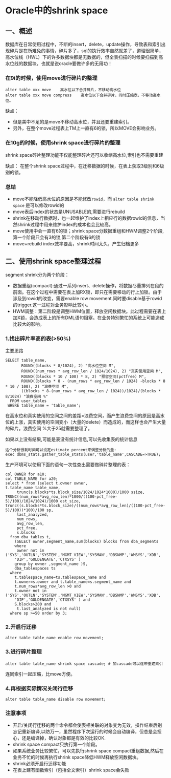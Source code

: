 <!-- toc -->

# Oracle中的shrink space

## 一、概述
数据库在日常使用过程中，不断的insert，delete，update操作，导致表和索引出现碎片是在所难免的事情，碎片多了，sql的执行效率自然就差了，道理很简单，高水位线（HWL）下的许多数据块都是无数据的，但全表扫描的时候要扫描到高水位线的数据块，也就是说oracle要做许多的无用功！

### 在9i的时候，使用move进行碎片的整理
```
alter table xxx move    高水位以下合并碎片，不移动高水位
alter table xxx move compress    高水位以下合并碎片，同时压缩表，不移动高水位。
```

缺点：
- 但是美中不足的是move不移动高水位，并且还要重建索引。
- 另外，在整个move过程表上TM上一直有6的锁，所以MOVE会影响业务。

### 在10g的时候，使用shrink space进行碎片的整理
shrink space碎片整理功能不仅能整理碎片还可以收缩高水位,索引也不需要重建

缺点：
在整个shrink space过程中，在迁移数据的时候，在表上获取3级别和6级别的锁。

### 总结
- move不能降低高水位的原因是不能修改`rowid`，而 `alter table shrink space` 是可以修改rowid的
- move表后index的状态是UNUSABLE的,需要进行rebuild
- shrink在移动行数据时，也一起维护了index上相应行的数据rowid的信息，当然shrink过程中用来维护index的成本也会比较高。
- move使用中会一直有6的锁；shrink space分数据重组和HWM调整2个阶段,第一个阶段只会有3的锁,第二个阶段有6的锁
- move+rebuild index效率要高，shrink时间太久，产生归档更多

## 二、使用shrink space整理过程
segment shrink分为两个阶段：
- 数据重组(compact):通过一系列insert、delete操作，将数据尽量排列在段的前面。在这个过程中需要在表上加RX锁，即只在需要移动的行上加锁。由于涉及到rowid的改变，需要enable row movement.同时要disable基于rowid的trigger.这一过程对业务影响比较小。
- HWM调整：第二阶段是调整HWM位置，释放空闲数据块。此过程需要在表上加X锁，会造成表上的所有DML语句阻塞。在业务特别繁忙的系统上可能造成比较大的影响。


### 1.找出碎片率高的表(>50%)

主要思路
```
SELECT table_name,
       ROUND((blocks * 8/1024), 2) "高水位空间 M",
       ROUND((num_rows * avg_row_len / 1024/1024), 2) "真实使用空间 M",
       ROUND((blocks * 10 / 100) * 8, 2) "预留空间(pctfree) M",
       ROUND((blocks * 8 - (num_rows * avg_row_len / 1024) -blocks * 8 * 10 / 100), 2) "浪费空间 M",
       ((blocks * 8-(num_rows * avg_row_len / 1024))/1024)/(blocks * 8/1024) "浪费空间 %"
  FROM user_tables
 WHERE table_name = 'table_name';
```
在高水位和真实使用的空间之间的差距=浪费空间，而产生浪费空间的原因是高水位的上涨，真实使用的空间变小（大量的delete）而造成的，而这样也会产生大量的碎片。浪费空间 %大于25就需要整理了。

如果以上没有结果,可能是表没有统计信息,可以先收集表的统计信息
```
这个分析很耗时间可以设定estimate_percent来调整分析的量:
exec dbms_stats.gather_table_stats(user,'table_name',CASCADE=>TRUE);
```

生产环境可以使用下面的语句一次性查出需要做碎片整理的表：
```
col OWNER for a10;
col TABLE_NAME for a20;
select * from (select t.owner owner,
t.table_name table_name,
  	 trunc(s.blocks*ts.block_size/1024/1024*1000)/1000 ssize,
TRUNC((num_rows*avg_row_len)*1000/((100-pct_free-5)/100)/1024/1024)/1000 est_size, trunc((s.blocks*ts.block_size)/((num_rows*avg_row_len)/((100-pct_free-5)/100))*100)/100 sp,
  	 last_analyzed,
  	 num_rows,
  	 avg_row_len,
  	 pct_free,
  	 s.blocks
  from dba_tables t,
  	(SELECT owner,segment_name,sum(blocks) blocks from dba_segments
  	where
  	 owner not in ('SYS','OUTLN','SYSTEM','MGMT_VIEW','SYSMAN','DBSNMP','WMSYS','XDB',
  	'DIP','GOLDENGATE','CTXSYS' )
  	group by owner ,segment_name )S,
    dba_tablespaces ts
  where
  	t.tablespace_name=ts.tablespace_name and
  	t.owner=s.owner and t.table_name=s.segment_name and
  	t.num_rows*avg_row_len >0 and
  	t.owner not in ('SYS','OUTLN','SYSTEM','MGMT_VIEW','SYSMAN','DBSNMP','WMSYS','XDB',
  	'DIP','GOLDENGATE','CTXSYS' ) and
  	S.blocks>200 and
  	 t.last_analyzed is not null)
  where sp >=50 order by 3;
```

### 2.开启行迁移
```
alter table table_name enable row movement;
```

### 3.进行碎片整理
```
alter table table_name shrink space cascade; # 加cascade可以连带重建索引
```
连同索引一起压缩，比move方便。

### 4.再根据实际情况关闭行迁移
```
alter table table_name disable row movement; 
```

### 注意事项
- 开启/关闭行迁移的两个命令都会使表相关联的对象变为无效，操作结束后别忘记重新编译,以防万一，虽然程序下次运行的时候会自动编译，但总是会担心，还是编译掉，确认对象都是有效的比较OK.
- shrink space compact只执行第一个阶段。
- 如果系统业务比较繁忙，可以先执行shrink space compact重组数据,然后在业务不忙的时候再执行shrink space降低HWM释放空闲数据块。
- shrink必须开启行迁移功能
- 在表上建有函数索引（包括全文索引）shrink space会失败
